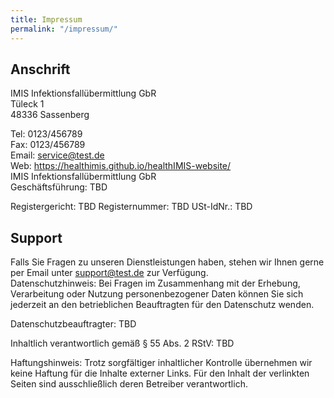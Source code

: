 ```yaml
---
title: Impressum
permalink: "/impressum/"
---
```

## Anschrift
IMIS Infektionsfallübermittlung GbR   
Tüleck 1   
48336 Sassenberg

Tel: 0123/456789   
Fax: 0123/456789   
Email: service@test.de   
Web: https://healthimis.github.io/healthIMIS-website/   
IMIS Infektionsfallübermittlung GbR   
Geschäftsführung: TBD

Registergericht: TBD Registernummer: TBD USt-IdNr.: TBD


## Support
Falls Sie Fragen zu unseren Dienstleistungen haben, stehen wir Ihnen gerne per Email unter support@test.de zur 
Verfügung.   
Datenschutzhinweis: Bei Fragen im Zusammenhang mit der Erhebung, Verarbeitung oder Nutzung personenbezogener Daten 
können Sie sich jederzeit an den betrieblichen Beauftragten für den Datenschutz wenden.

Datenschutzbeauftragter: TBD

Inhaltlich verantwortlich gemäß § 55 Abs. 2 RStV: TBD

Haftungshinweis: Trotz sorgfältiger inhaltlicher Kontrolle übernehmen wir keine Haftung für die Inhalte externer Links. 
Für den Inhalt der verlinkten Seiten sind ausschließlich deren Betreiber verantwortlich. 